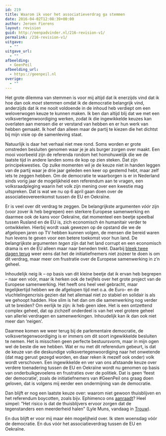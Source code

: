 ```yaml
---
id: 219
title: Waarom ik voor het associatieverdrag ga stemmen
date: 2016-04-02T12:08:39+00:00
author: Jeroen Fierens
layout: revision
guid: http://eenpadvinder.nl/216-revision-v1/
permalink: /216-revision-v1/
uitgave:
  - ""
uitgave_url:
  - ""
afbeelding:
  - GeenPeil
afbeelding_url:
  - https://geenpeil.nl
overige:
  - ""
---
```

Het grote dilemma van stemmen is voor mij altijd dat ik enerzijds vind dat ik hoe dan ook *moet* stemmen omdat ik de democratie belangrijk vind, anderzijds dat ik me nooit voldoende in de inhoud heb verdiept om een weloverwogen keuze te kunnen maken. Ik ben dan altijd blij dat we met een volksvertegenwoordiging werken, zodat ik die ingewikkelde keuzes kan overlaten aan mensen die er verstand van hebben en er hun werk van hebben gemaakt. Ik hoef dan alleen maar de partij te kiezen die het dichtst bij mijn visie op de samenleving staat.

Natuurlijk is daar het verhaal niet mee rond. Soms worden er grote omstreden besluiten genomen waar je je als burger zorgen over maakt. Een mooi voorbeeld zijn de referenda rondom het homohuwelijk die we de laatste tijd in andere landen soms de kop op zien steken. Dat zijn principekwesties. Op zulke momenten wil je de keuze niet in handen leggen van de partij waar je drie jaar geleden een keer op gestemd hebt, maar zelf iets te zeggen hebben. Om de democratie te waarborgen is er in Nederland sinds vorig jaar de mogelijkheid een referendum aan te vragen, een volksraadpleging waarin het volk zijn mening over een kwestie mag uitspreken. Dat is wat we nu op 6 april gaan doen over de associatieovereenkomst tussen de EU en Oekraïne.

Er is veel over dit verdrag te zeggen. De belangrijkste argumenten *vóór* zijn (voor zover ik heb begrepen) een sterkere Europese samenwerking en daarmee ook de kans voor Oekraïne, dat momenteel een beetje speelbal tussen Rusland en de EU is, zich economisch én humanitair verder te ontwikkelen. Hierbij wordt vaak gewezen op de opstand die we de afgelopen jaren op TV hebben kunnen volgen, de mensen die bereid waren hun levens te geven voor een betere toekomst voor hun land. De belangrijkste argumenten *tegen* zijn dat het land corrupt en een economisch drama is en de EU alleen maar naar beneden trekt. Daarbij [bleek twee dagen terug](https://blendle.com/i/nrc-handelsblad/bedenkers-referendum-willen-nederland-uit-eu/bnl-nrc-20160331-1_01_9) weer eens dat het de initiatiefnemers niet zozeer te doen is om dit verdrag, maar meer om frustratie over de Europese samenwerking in z’n geheel.

Inhoudelijk neig ik – op basis van dit kleine beetje dat ik ervan heb begrepen – naar een vóór, maar ik herken ook de twijfels over het grote project van de Europese samenwerking. Het heeft ons heel veel gebracht, maar tegelijkertijd hebben we de afgelopen tijd met o.a. de Euro- en de vluchtelingencrisis gezien dat het allemaal niet zo stabiel en solidair is als we gehoopt hadden. Hoe slim is het dan om die samenwerking nog verder uit te breiden? Om eerlijk te zijn: ik heb geen idee. Het is een ontzettend complex geheel, dat op zichzelf onderdeel is van het veel grotere geheel van allerlei verdragen en samenwerkingen. Inhoudelijk kan ik dan ook niet meer dan ‘neigen’.

Daarmee komen we weer terug bij de parlementaire democratie, de volksvertegenwoordiging is er immers om dit soort ingewikkelde besluiten te nemen. Het is misschien geen perfecte bestuursvorm, maar in mijn ogen wel de beste die we hebben. Wat er nu met dit referendum gebeurt, is dat de keuze van die deskundige volksvertegenwoordiging naar het onwetende (dat mag gerust gezegd worden, en daar reken ik mezelf ook onder) volk wordt verschoven. Een ingewikkelde en ver van ons afstaande keuze over verdere toenadering tussen de EU en Oekraïne wordt nu genomen op basis van onderbuikgevoelens en frustraties over de politiek. Dat is geen ‘feest der democratie’, zoals de initiatiefnemers van #GeenPeil ons graag doen geloven, dat is volgens mij eerder een ondermijning van de democratie.

Dan blijft er nog een laatste keuze over: waarom niet gewoon thuisblijven en het referendum boycotten, zoals bijv. Ephimenco ons [aanraadt](https://blendle.com/i/trouw/zomerdingetje/bnl-trn-20160402-6160413)? Heel simpel: "Het risico is dat de thuisblijvers ervoor zorgen dat de tegenstanders een meerderheid halen" (Lyle Muns, vandaag in [Trouw](https://blendle.com/i/trouw/en-nu-is-jong-groen-links-toch-voor/bnl-trn-20160402-6161666)). 

En dus blijft er voor mij maar één mogelijheid over. Ik stem woensdag vóór de democratie. En dus vóór het associatieverdrag tussen de EU en Oekraïne. 
